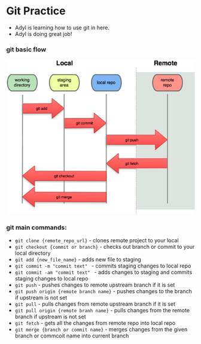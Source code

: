 # Git Practice
* Adyl is learning how to use git in here.
* Adyl is doing great job!

### git basic flow
![git-flow-image](UvZ0M.png)
### git main commands:
* `git clone {remote_repo_url}` - clones remote project to your local
* `git checkout {commit or branch}` - checks out branch or commit to your local directory
* `git add {new_file_name}` - adds new file to staging
* `git commit -m "commit text" ` - commits staging changes to local repo
* `git commit -am "commit text" ` - adds changes to staging and commits staging changes to local repo
* `git push` - pushes changes to remote upstream branch if it is set
* `git push origin {remote branch name}` - pushes changes to the branch if upstream is not set
* `git pull` - pulls changes from remote upstream branch if it is set
* `git pull origin {remote branh name}` - pulls changes from the remote branch if upstream is not set
* `git fetch` - gets all the changes from remote repo into local repo
* `git merge {branch or commit name}` - merges changes from the given branch or commcoit name into current branch